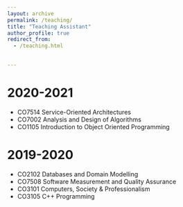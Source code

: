```yaml
---
layout: archive
permalink: /teaching/
title: "Teaching Assistant"
author_profile: true
redirect_from: 
  - /teaching.html
  

---
```

2020-2021
======
* CO7514 Service-Oriented Architectures
* CO7002 Analysis and Design of Algorithms 
* CO1105 Introduction to Object Oriented Programming 

2019-2020
======
* CO2102 Databases and Domain Modelling
* CO7508 Software Measurement and Quality Assurance
* CO3101 Computers, Society & Professionalism
* CO3105 C++ Programming
